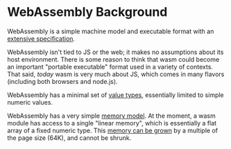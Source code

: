 # WebAssembly Background

WebAssembly is a simple machine model and executable format with an [extensive
specification].

[extensive specification]: https://webassembly.github.io/spec/

WebAssembly isn't tied to JS or the web; it makes no assumptions about its host
environment. There is some reason to think that wasm could become an important
"portable executable" format used in a variety of contexts. That said, *today*
wasm is very much about JS, which comes in many flavors (including both browsers
and node.js).

WebAssembly has a minimal set of [value types], essentially limited to simple
numeric values.

[value types]: https://webassembly.github.io/spec/core/syntax/types.html#value-types

WebAssembly has a very simple [memory model]. At the moment, a wasm module has
access to a single "linear memory", which is essentially a flat array of a fixed
numeric type. This [memory can be grown] by a multiple of the page size (64K),
and cannot be shrunk.

[memory model]: https://webassembly.github.io/spec/core/syntax/modules.html#syntax-mem
[memory can be grown]: https://webassembly.github.io/spec/core/syntax/instructions.html#syntax-instr-memory

